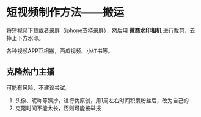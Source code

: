# 短视频制作方法——搬运

将短视频下载或者录屏（iphone支持录屏），然后用 **微商水印相机** 进行裁剪，去掉上下方水印。

各种视频APP互相搬，西瓜视频、小红书等。

## 克隆热门主播

可能有风险，不建议尝试。

1. 头像、昵称等照抄，进行伪原创，用1周左右时间积累粉丝后，改为自己的
2. 克隆时间不能太长，否则可能被举报
